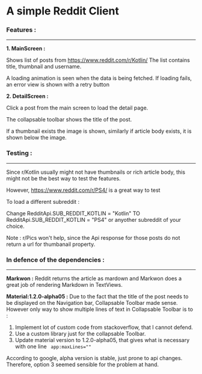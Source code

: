# A simple Reddit Client

### Features :
---------
**1. MainScreen :**

Shows list of posts from https://www.reddit.com/r/Kotlin/
  The list contains title, thumbnail and username.
  
  A loading animation is seen when the data is being fetched.
  If loading fails, an error view is shown with a retry button



**2. DetailScreen :**

Click a post from the main screen to load the detail page.

The collapsable toolbar shows the title of the post.

If a thumbnail exists the image is shown, similarly if article body exists, it is shown below the image.


### Testing :
---------
Since r/Kotlin usually might not have thumbnails or rich article body, this might not be the best way to test the features.

However, https://www.reddit.com/r/PS4/ is a great way to test

To load a different subreddit :

Change RedditApi.SUB_REDDIT_KOTLIN = "Kotlin" TO RedditApi.SUB_REDDIT_KOTLIN = "PS4" or anyother subreddit of your choice.

Note : r/Pics won't help, since the Api response for those posts do not return a url for thumbanail property. 





### In defence of the dependencies :
-------------------

**Markwon :** Reddit returns the article as mardown and Markwon does a great job of rendering Markdown in TextViews.

**Material:1.2.0-alpha05 :** Due to the fact that the title of the post needs to be displayed on the Navigation bar, Collapsable Toolbar made sense.
However only way to show multiple lines of text in Collapsable Toolbar is to :
 1. Implement lot of custom code from stackoverflow, that I cannot defend.
 2. Use a custom library just for the collapsable Toolbar.
 3. Update material version to 1.2.0-alpha05, that gives what is necessary with one line <code> app:maxLines="" </code> 

According to google, alpha version is stable, just prone to api changes.
Therefore, option 3 seemed sensible for the problem at hand. 
